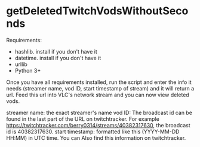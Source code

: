 # getDeletedTwitchVodsWithoutSeconds

Requirements:

* hashlib. install if you don't have it
* datetime. install if you don't have it
* urllib
* Python 3+

Once you have all requirements installed, run the script and enter the info it needs (streamer name, vod ID, start timestamp of stream) and it will return a url. Feed this url into VLC's network stream and you can now view deleted vods.

streamer name: the exact streamer's name
vod ID: The broadcast id can be found in the last part of the URL on twitchtracker. For example https://twitchtracker.com/berry0314/streams/40382317630, the broadcast id is 40382317630.
start timestamp: formatted like this (YYYY-MM-DD HH:MM) in UTC time. You can Also find this information on twitchtracker.
